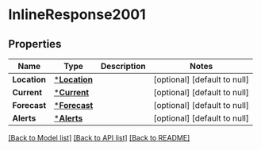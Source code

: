# InlineResponse2001

## Properties
Name | Type | Description | Notes
------------ | ------------- | ------------- | -------------
**Location** | [***Location**](location.md) |  | [optional] [default to null]
**Current** | [***Current**](current.md) |  | [optional] [default to null]
**Forecast** | [***Forecast**](forecast.md) |  | [optional] [default to null]
**Alerts** | [***Alerts**](alerts.md) |  | [optional] [default to null]

[[Back to Model list]](../README.md#documentation-for-models) [[Back to API list]](../README.md#documentation-for-api-endpoints) [[Back to README]](../README.md)

